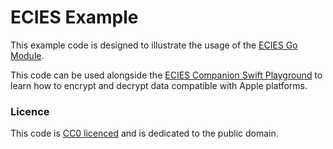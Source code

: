 # ECIES Example

This example code is designed to illustrate the usage of the [ECIES Go Module](https://github.com/jedda/ecies).

This code can be used alongside the [ECIES Companion Swift Playground](https://github.com/jedda/ecies-swift-playground) to learn how to encrypt and decrypt data compatible with Apple platforms.

### Licence

This code is [CC0 licenced](https://creativecommons.org/publicdomain/zero/1.0/) and is dedicated to the public domain.